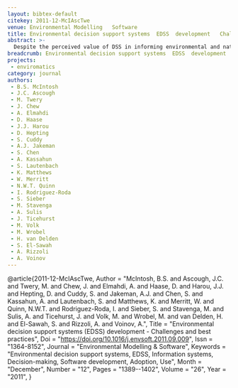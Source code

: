 ```yaml
---
layout: bibtex-default
citekey: 2011-12-McIAscTwe
venue: Environmental Modelling   Software
title: Environmental decision support systems  EDSS  development   Challenges and best practices (2011)
abstract: >-
  Despite the perceived value of DSS in informing environmental and natural resource management, DSS tools often fail to be adopted by intended end users. By drawing together the experience of a global group of EDSS developers, we have identified and assessed key challenges in EDSS development and offer recommendations to resolve them. Challenges related to engaging end users in EDSS development emphasise the need for a participatory process that embraces end users and stakeholders throughout the design and development process. Adoption challenges concerned with individual and organisational capacities to use EDSS and the match between EDSS and organisational goals can be overcome through the use of an internal champion to promote the EDSS at different levels of a target organisation; co-ordinate and build capacity within the organisation, and; ensure that developers maintain focus on developing EDSS which are relatively easy and inexpensive to use and update (and which are perceived as such by the target users). Significant challenges exist in relation to ensuring EDSS longevity and financial sustainability. Such business challenges may be met through planning and design that considers the long-term costs of training, support, and maintenance; revenue generation and licensing by instituting processes which support communication and interactions; and by employing software technology which enables easy model expansion and re use to gain an economy of scale and reduce development costs. A final group of perhaps more problematic challenges relate to how the success of EDSS ought to be evaluated. Whilst success can be framed relatively easily in terms of interactions with end users, difficulties of definition and measurability emerge in relation to the extent to which EDSS achieve intended outcomes. To tackle the challenges described, the authors provide a set of best practice recommendations concerned with promoting design for ease of use, design for usefulness, establishing trust and credibility, promoting EDSS acceptance, and starting simple and small in functionality terms. Following these recommendations should enhance the achievement of successful EDSS adoption, but more importantly, help facilitate the achievement of desirable social and environmental outcomes.
breadcrumb: Environmental decision support systems  EDSS  development   Challenges and best practices (2011)
projects:
 - enviromatics
category: journal
authors:
 - B.S. McIntosh 
 - J.C. Ascough 
 - M. Twery 
 - J. Chew 
 - A. Elmahdi 
 - D. Haase 
 - J.J. Harou 
 - D. Hepting 
 - S. Cuddy 
 - A.J. Jakeman 
 - S. Chen 
 - A. Kassahun 
 - S. Lautenbach 
 - K. Matthews 
 - W. Merritt 
 - N.W.T. Quinn 
 - I. Rodriguez-Roda 
 - S. Sieber 
 - M. Stavenga 
 - A. Sulis 
 - J. Ticehurst 
 - M. Volk 
 - M. Wrobel 
 - H. van Delden 
 - S. El-Sawah 
 - A. Rizzoli 
 - A. Voinov 
---
```

@article{2011-12-McIAscTwe,
	Author =  "McIntosh, B.S. and Ascough, J.C. and Twery, M. and Chew, J. and Elmahdi, A. and Haase, D. and Harou, J.J. and Hepting, D. and Cuddy, S. and Jakeman, A.J. and Chen, S. and Kassahun, A. and Lautenbach, S. and Matthews, K. and Merritt, W. and Quinn, N.W.T. and Rodriguez-Roda, I. and Sieber, S. and Stavenga, M. and Sulis, A. and Ticehurst, J. and Volk, M. and Wrobel, M. and van Delden, H. and El-Sawah, S. and Rizzoli, A. and Voinov, A.",
	Title =  "Environmental decision support systems (EDSS) development - Challenges and best practices",
	Doi =  "https://doi.org/10.1016/j.envsoft.2011.09.009",
	Issn =  "1364-8152",
	Journal =  "Environmental Modelling \& Software",
	Keywords =  "Environmental decision support systems, EDSS, Information systems, Decision-making, Software development, Adoption, Use",
	Month =  "December",
	Number =  "12",
	Pages =  "1389--1402",
	Volume =  "26",
	Year =  "2011",
}
